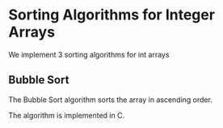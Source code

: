 # Sorting Algorithms for Integer Arrays

We implement 3 sorting algorithms for int arrays

## Bubble Sort

The Bubble Sort algorithm sorts the array in ascending order.

The algorithm is implemented in C.
